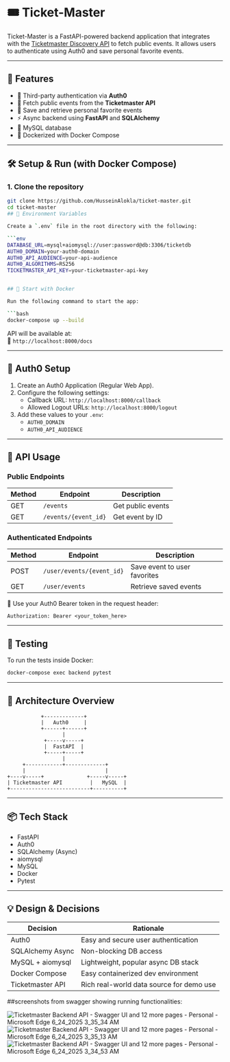 # 🎟️ Ticket-Master

Ticket-Master is a FastAPI-powered backend application that integrates with the [Ticketmaster Discovery API](https://developer.ticketmaster.com/products-and-docs/apis/discovery-api/v2/) to fetch public events. It allows users to authenticate using Auth0 and save personal favorite events.

---

## 🚀 Features

- 🔐 Third-party authentication via **Auth0**
- 🎫 Fetch public events from the **Ticketmaster API**
- 💾 Save and retrieve personal favorite events
- ⚡️ Async backend using **FastAPI** and **SQLAlchemy**
- 🐬 MySQL database
- 🐳 Dockerized with Docker Compose

---

## 🛠️ Setup & Run (with Docker Compose)

### 1. Clone the repository

```bash
git clone https://github.com/HusseinAlokla/ticket-master.git
cd ticket-master
## 🔧 Environment Variables

Create a `.env` file in the root directory with the following:

```env
DATABASE_URL=mysql+aiomysql://user:password@db:3306/ticketdb
AUTH0_DOMAIN=your-auth0-domain
AUTH0_API_AUDIENCE=your-api-audience
AUTH0_ALGORITHMS=RS256
TICKETMASTER_API_KEY=your-ticketmaster-api-key


## 🐳 Start with Docker

Run the following command to start the app:

```bash
docker-compose up --build
```

API will be available at:  
📍 `http://localhost:8000/docs`

---

## 🔐 Auth0 Setup

1. Create an Auth0 Application (Regular Web App).
2. Configure the following settings:
   - Callback URL: `http://localhost:8000/callback`
   - Allowed Logout URLs: `http://localhost:8000/logout`
3. Add these values to your `.env`:
   - `AUTH0_DOMAIN`
   - `AUTH0_API_AUDIENCE`

---

## 📑 API Usage

### Public Endpoints

| Method | Endpoint             | Description         |
|--------|----------------------|---------------------|
| GET    | `/events`            | Get public events   |
| GET    | `/events/{event_id}` | Get event by ID     |

### Authenticated Endpoints

| Method | Endpoint                  | Description                   |
|--------|---------------------------|-------------------------------|
| POST   | `/user/events/{event_id}` | Save event to user favorites |
| GET    | `/user/events`            | Retrieve saved events         |

🔐 Use your Auth0 Bearer token in the request header:

```http
Authorization: Bearer <your_token_here>
```

---

## 🧪 Testing

To run the tests inside Docker:

```bash
docker-compose exec backend pytest
```

---

## 🧱 Architecture Overview

```
           +-------------+
           |   Auth0     |
           +------+------+
                  |
            +-----v-----+
            |  FastAPI  |
            +-----+-----+
                  |
     +------------+-------------+
     |                          |
+----v-----+              +-----v-----+
| Ticketmaster API         |   MySQL  |
+--------------------------+----------+
```

---

## 📦 Tech Stack

- FastAPI
- Auth0
- SQLAlchemy (Async)
- aiomysql
- MySQL
- Docker
- Pytest

---

## 💡 Design & Decisions

| Decision           | Rationale                                |
|--------------------|-------------------------------------------|
| Auth0              | Easy and secure user authentication       |
| SQLAlchemy Async   | Non-blocking DB access                    |
| MySQL + aiomysql   | Lightweight, popular async DB stack       |
| Docker Compose     | Easy containerized dev environment        |
| Ticketmaster API   | Rich real-world data source for demo use  |


##screenshots from swagger showing running functionalities:

![Ticketmaster Backend API - Swagger UI and 12 more pages - Personal - Microsoft​ Edge 6_24_2025 3_35_34 AM](https://github.com/user-attachments/assets/5683ae86-e983-484d-a26e-9056573ce93f)
![Ticketmaster Backend API - Swagger UI and 12 more pages - Personal - Microsoft​ Edge 6_24_2025 3_35_13 AM](https://github.com/user-attachments/assets/d7ee62c0-6d91-458c-aef7-5f9f44b55e64)
![Ticketmaster Backend API - Swagger UI and 12 more pages - Personal - Microsoft​ Edge 6_24_2025 3_34_53 AM](https://github.com/user-attachments/assets/88fa7201-1c28-4928-afc1-4f7a5d20349f)
